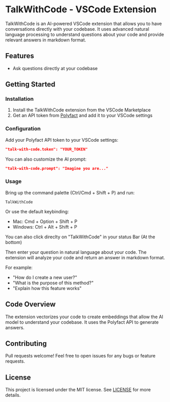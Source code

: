 # TalkWithCode - VSCode Extension

TalkWithCode is an AI-powered VSCode extension that allows you to have conversations directly with your codebase. It uses advanced natural language processing to understand questions about your code and provide relevant answers in markdown format.

## Features

- Ask questions directly at your codebase

## Getting Started

### Installation

1. Install the TalkWithCode extension from the VSCode Marketplace
2. Get an API token from [Polyfact](https://app.polyfact.com) and add it to your VSCode settings

### Configuration

Add your Polyfact API token to your VSCode settings:

```json
"talk-with-code.token": "YOUR_TOKEN"
```

You can also customize the AI prompt:

```json
"talk-with-code.prompt": "Imagine you are..."
```

### Usage

Bring up the command palette (Ctrl/Cmd + Shift + P) and run:

```
TalkWithCode
```

Or use the default keybinding:

- Mac: Cmd + Option + Shift + P
- Windows: Ctrl + Alt + Shift + P

You can also click direclty on "TalkWithCode" in your status Bar (At the bottom)

Then enter your question in natural language about your code. The extension will analyze your code and return an answer in markdown format.

For example:

- "How do I create a new user?"
- "What is the purpose of this method?"
- "Explain how this feature works"

## Code Overview

The extension vectorizes your code to create embeddings that allow the AI model to understand your codebase. It uses the Polyfact API to generate answers.

## Contributing

Pull requests welcome! Feel free to open issues for any bugs or feature requests.

## License

This project is licensed under the MIT license. See [LICENSE](LICENSE) for more details.
